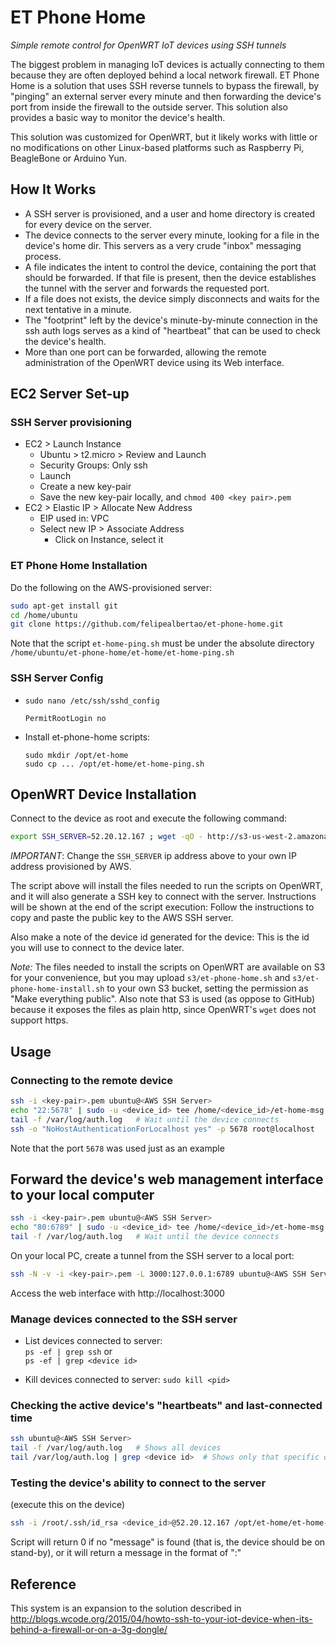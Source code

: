 # ET Phone Home

_Simple remote control for OpenWRT IoT devices using SSH tunnels_

The biggest problem in managing IoT devices is actually connecting to them because they are often deployed behind a local network firewall. ET Phone Home is a solution that uses SSH reverse tunnels to bypass the firewall, by "pinging" an external server every minute and then forwarding the device's port from inside the firewall to the outside server. This solution also provides a basic way to monitor the device's health.

This solution was customized for OpenWRT, but it likely works with little or no modifications on other Linux-based platforms such as Raspberry Pi, BeagleBone or Arduino Yun.


## How It Works

- A SSH server is provisioned, and a user and home directory is created for every device on the server.
- The device connects to the server every minute, looking for a file in the device's home dir. This servers as a very crude "inbox" messaging process.
- A file indicates the intent to control the device, containing the port that should be forwarded. If that file is present, then the device establishes the tunnel with the server and forwards the requested port.
- If a file does not exists, the device simply disconnects and waits for the next tentative in a minute.
- The "footprint" left by the device's minute-by-minute connection in the ssh auth logs serves as a kind of "heartbeat" that can be used to check the device's health.
- More than one port can be forwarded, allowing the remote administration of the OpenWRT device using its Web interface.


## EC2 Server Set-up

### SSH Server provisioning

- EC2 > Launch Instance
    - Ubuntu > t2.micro > Review and Launch
    - Security Groups: Only ssh
    - Launch
    - Create a new key-pair
    - Save the new key-pair locally, and `chmod 400 <key pair>.pem`
- EC2 > Elastic IP > Allocate New Address
    - EIP used in: VPC
    - Select new IP > Associate Address
        - Click on Instance, select it


### ET Phone Home Installation

Do the following on the AWS-provisioned server:

```bash
sudo apt-get install git
cd /home/ubuntu
git clone https://github.com/felipealbertao/et-phone-home.git
```

Note that the script `et-home-ping.sh` must be under the absolute directory
  `/home/ubuntu/et-phone-home/et-home/et-home-ping.sh`


### SSH Server Config

- `sudo nano /etc/ssh/sshd_config`  
    ```
    PermitRootLogin no
    ```
- Install et-phone-home scripts:  
  ```
  sudo mkdir /opt/et-home
  sudo cp ... /opt/et-home/et-home-ping.sh
  ```

## OpenWRT Device Installation

Connect to the device as root and execute the following command:

```bash
export SSH_SERVER=52.20.12.167 ; wget -qO - http://s3-us-west-2.amazonaws.com/et-phone-home/et-phone-home-install.sh | ash
```

*IMPORTANT*: Change the `SSH_SERVER` ip address above to your own IP address provisioned by AWS.

The script above will install the files needed to run the scripts on OpenWRT, and it will also generate a SSH key to connect with the server. Instructions will be shown at the end of the script execution: Follow the instructions to copy and paste the public key to the AWS SSH server.

Also make a note of the device id generated for the device: This is the id you will use to connect to the device later.

_Note:_ The files needed to install the scripts on OpenWRT are available on S3 for your convenience, but you may upload `s3/et-phone-home.sh` and `s3/et-phone-home-install.sh` to your own S3 bucket, setting the permission as "Make everything public". Also note that S3 is used (as oppose to GitHub) because it exposes the files as plain http, since OpenWRT's `wget` does not support https.


## Usage

### Connecting to the remote device

```bash
ssh -i <key-pair>.pem ubuntu@<AWS SSH Server>
echo "22:5678" | sudo -u <device_id> tee /home/<device_id>/et-home-msg
tail -f /var/log/auth.log   # Wait until the device connects
ssh -o "NoHostAuthenticationForLocalhost yes" -p 5678 root@localhost
```

Note that the port `5678` was used just as an example


## Forward the device's web management interface to your local computer

```bash
ssh -i <key-pair>.pem ubuntu@<AWS SSH Server>
echo "80:6789" | sudo -u <device_id> tee /home/<device_id>/et-home-msg
tail -f /var/log/auth.log   # Wait until the device connects
```

On your local PC, create a tunnel from the SSH server to a local port:

```bash
ssh -N -v -i <key-pair>.pem -L 3000:127.0.0.1:6789 ubuntu@<AWS SSH Server>
```

Access the web interface with http://localhost:3000


### Manage devices connected to the SSH server

- List devices connected to server:  
   `ps -ef | grep ssh` or  
   `ps -ef | grep <device id>`

 - Kill devices connected to server:
   `sudo kill <pid>`


### Checking the active device's "heartbeats" and last-connected time

   ```bash
   ssh ubuntu@<AWS SSH Server>
   tail -f /var/log/auth.log   # Shows all devices
   tail /var/log/auth.log | grep <device id>  # Shows only that specific device
   ```

### Testing the device's ability to connect to the server

(execute this on the device)

```bash
ssh -i /root/.ssh/id_rsa <device_id>@52.20.12.167 /opt/et-home/et-home-ping.sh
```

Script will return 0 if no "message" is found (that is, the device should be on stand-by),
or it will return a message in the format of "<local device port>:<remote server port>"


## Reference

This system is an expansion to the solution described in http://blogs.wcode.org/2015/04/howto-ssh-to-your-iot-device-when-its-behind-a-firewall-or-on-a-3g-dongle/
